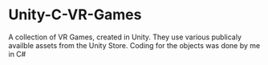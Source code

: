 # Unity-C-VR-Games
A collection of VR Games, created in Unity.  They use various publicaly availble assets from the Unity Store.  Coding for the objects was done by me in C#
